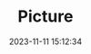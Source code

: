 ---
weight: 1
images:
- /images/edited/202.jpeg
title: Picture
date: 2023-11-11 15:12:34
tags: [luminarneo,work,ILCE-7M3,35.0,person,parkingmeter]
---